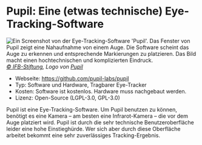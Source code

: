 # Pupil: Eine (etwas technische) Eye-Tracking-Software

![](/pupil.jpg "Ein Screenshot von der Eye-Tracking-Software 'Pupil'. Das Fenster von Pupil zeigt eine Nahaufnahme von einem Auge. Die Software scheint das Auge zu erkennen und entsprechende Markierungen zu platzieren. Das Bild macht einen hochtechnischen und komplizierten Eindruck.")
_[© IFB-Stiftung](https://ifb-stiftung.de/), Logo von [Pupil](https://pupil-labs.com)_

- Webseite: https://github.com/pupil-labs/pupil
- Typ: Software und Hardware, Tragbarer Eye-Tracker
- Kosten: Software ist kostenlos. Hardware muss nachgebaut werden.
- Lizenz: Open-Source (LGPL-3.0, GPL-3.0)

Pupil ist eine Eye-Tracking-Software. Um Pupil benutzen zu können, benötigt es eine Kamera – am besten eine Infrarot-Kamera – die vor dem Auge platziert wird. Pupil ist durch die sehr technische Benutzeroberfläche leider eine hohe Einstieghürde. Wer sich aber durch diese Oberfläche arbeitet bekommt eine sehr zuverlässiges Tracking-Ergebnis.
